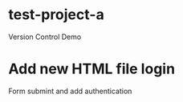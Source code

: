 # test-project-a
Version Control Demo

# Add new HTML file login
Form submint and add authentication